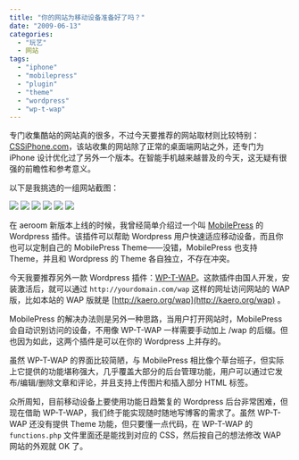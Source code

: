 ```yaml
---
title: "你的网站为移动设备准备好了吗？"
date: "2009-06-13"
categories: 
  - "玩艺"
  - 网站
tags: 
  - "iphone"
  - "mobilepress"
  - "plugin"
  - "theme"
  - "wordpress"
  - "wp-t-wap"
---
```


专门收集酷站的网站真的很多，不过今天要推荐的网站取材则比较特别：[CSSiPhone.com](http://cssiphone.com/)，该站收集的网站除了正常的桌面端网站之外，还专门为 iPhone 设计优化过了另外一个版本。在智能手机越来越普及的今天，这无疑有很强的前瞻性和参考意义。

<!-- more -->

以下是我挑选的一组网站截图：

<div class="justified-gallery">

![](https://media.kaerozhi.com/2025/06/1672b7010449e10fa1660e84eaefba1b.webp)
![](https://media.kaerozhi.com/2025/06/cf8f6548922bce39f5540846f10a6805.webp)
![](https://media.kaerozhi.com/2025/06/81989accb501bb36409e20cf7a07a280.webp)
![](https://media.kaerozhi.com/2025/06/2d2b4d796d8405b9aabd1a11162ea4af.webp)
![](https://media.kaerozhi.com/2025/06/81989accb501bb36409e20cf7a07a280.webp)
![](https://media.kaerozhi.com/2025/06/b09d74c64d8a2fa0d1c266d17d5a6167.webp)

</div>

在 aeroom 新版本上线的时候，我曾经简单介绍过一个叫 [MobilePress](http://www.mobilepress.co.za/) 的 Wordpress 插件。该插件可以帮助 Wordpress 用户快速适应移动设备，而且你也可以定制自己的 MobilePress Theme——没错，MobilePress 也支持 Theme，并且和 Wordpress 的 Theme 各自独立，不存在冲突。

今天我要推荐另外一款 Wordpress 插件：[WP-T-WAP](http://www.tanggaowei.com/2008/01/04/7.html)。这款插件由国人开发，安装激活后，就可以通过 `http://yourdomain.com/wap` 这样的网址访问网站的 WAP 版，比如本站的 WAP 版就是 [http://kaero.org/wap](http://kaero.org/wap) 。

MobilePress 的解决办法则是另外一种思路，当用户打开网站时，MobilePress 会自动识别访问的设备，不用像 WP-T-WAP 一样需要手动加上 /wap 的后缀。但也因为如此，这两个插件是可以在你的 Wordpress 上并存的。

虽然 WP-T-WAP 的界面比较简陋，与 MobilePress 相比像个草台班子，但实际上它提供的功能堪称强大，几乎覆盖大部分的后台管理功能，用户可以通过它发布/编辑/删除文章和评论，并且支持上传图片和插入部分 HTML 标签。

众所周知，目前移动设备上要使用功能日趋繁复的 Wordpress 后台非常困难，但现在借助 WP-T-WAP，我们终于能实现随时随地写博客的需求了。虽然 WP-T-WAP 还没有提供 Theme 功能，但只要懂一点代码，在 WP-T-WAP 的 `functions.php` 文件里面还是能找到对应的 CSS，然后按自己的想法修改 WAP 网站的外观就 OK 了。
